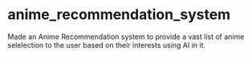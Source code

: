 # anime_recommendation_system
Made an Anime Recommendation system to provide a vast list of anime selelection to the user based on their interests using AI in it.
